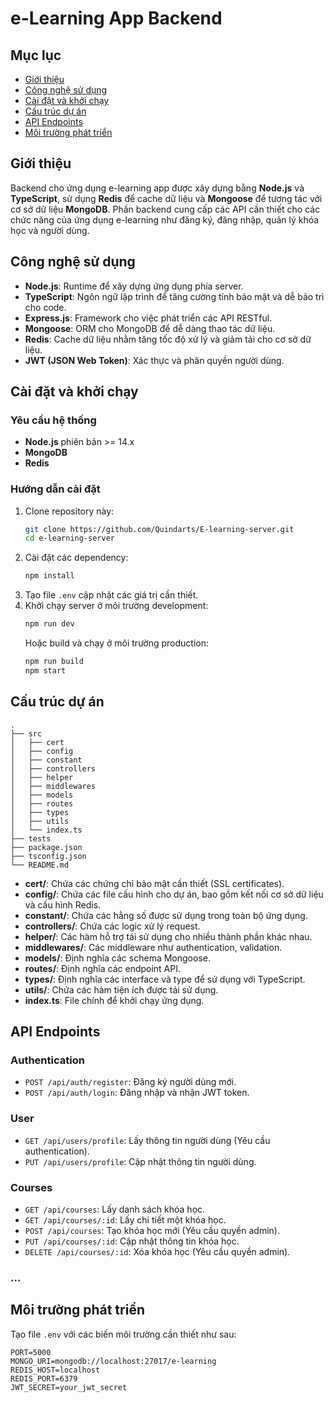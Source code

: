 # e-Learning App Backend

## Mục lục

- [Giới thiệu](#giới-thiệu)
- [Công nghệ sử dụng](#công-nghệ-sử-dụng)
- [Cài đặt và khởi chạy](#cài-đặt-và-khởi-chạy)
- [Cấu trúc dự án](#cấu-trúc-dự-án)
- [API Endpoints](#api-endpoints)
- [Môi trường phát triển](#môi-trường-phát-triển)

## Giới thiệu

Backend cho ứng dụng e-learning app được xây dựng bằng **Node.js** và **TypeScript**, sử dụng **Redis** để cache dữ liệu và **Mongoose** để tương tác với cơ sở dữ liệu **MongoDB**. Phần backend cung cấp các API cần thiết cho các chức năng của ứng dụng e-learning như đăng ký, đăng nhập, quản lý khóa học và người dùng.

## Công nghệ sử dụng

- **Node.js**: Runtime để xây dựng ứng dụng phía server.
- **TypeScript**: Ngôn ngữ lập trình để tăng cường tính bảo mật và dễ bảo trì cho code.
- **Express.js**: Framework cho việc phát triển các API RESTful.
- **Mongoose**: ORM cho MongoDB để dễ dàng thao tác dữ liệu.
- **Redis**: Cache dữ liệu nhằm tăng tốc độ xử lý và giảm tải cho cơ sở dữ liệu.
- **JWT (JSON Web Token)**: Xác thực và phân quyền người dùng.

## Cài đặt và khởi chạy

### Yêu cầu hệ thống

- **Node.js** phiên bản >= 14.x
- **MongoDB**
- **Redis**

### Hướng dẫn cài đặt

1. Clone repository này:
   ```bash
   git clone https://github.com/Quindarts/E-learning-server.git
   cd e-learning-server
   ```
2. Cài đặt các dependency:
   ```bash
   npm install
   ```
3. Tạo file `.env` cập nhật các giá trị cần thiết.
4. Khởi chạy server ở môi trường development:
   ```bash
   npm run dev
   ```
   Hoặc build và chạy ở môi trường production:
   ```bash
   npm run build
   npm start
   ```

## Cấu trúc dự án

```
.
├── src
│   ├── cert
│   ├── config
│   ├── constant
│   ├── controllers
│   ├── helper
│   ├── middlewares
│   ├── models
│   ├── routes
│   ├── types
│   ├── utils
│   └── index.ts
├── tests
├── package.json
├── tsconfig.json
└── README.md
```

- **cert/**: Chứa các chứng chỉ bảo mật cần thiết (SSL certificates).
- **config/**: Chứa các file cấu hình cho dự án, bao gồm kết nối cơ sở dữ liệu và cấu hình Redis.
- **constant/**: Chứa các hằng số được sử dụng trong toàn bộ ứng dụng.
- **controllers/**: Chứa các logic xử lý request.
- **helper/**: Các hàm hỗ trợ tái sử dụng cho nhiều thành phần khác nhau.
- **middlewares/**: Các middleware như authentication, validation.
- **models/**: Định nghĩa các schema Mongoose.
- **routes/**: Định nghĩa các endpoint API.
- **types/**: Định nghĩa các interface và type để sử dụng với TypeScript.
- **utils/**: Chứa các hàm tiện ích được tái sử dụng.
- **index.ts**: File chính để khởi chạy ứng dụng.

## API Endpoints

### Authentication

- `POST /api/auth/register`: Đăng ký người dùng mới.
- `POST /api/auth/login`: Đăng nhập và nhận JWT token.

### User

- `GET /api/users/profile`: Lấy thông tin người dùng (Yêu cầu authentication).
- `PUT /api/users/profile`: Cập nhật thông tin người dùng.

### Courses

- `GET /api/courses`: Lấy danh sách khóa học.
- `GET /api/courses/:id`: Lấy chi tiết một khóa học.
- `POST /api/courses`: Tạo khóa học mới (Yêu cầu quyền admin).
- `PUT /api/courses/:id`: Cập nhật thông tin khóa học.
- `DELETE /api/courses/:id`: Xóa khóa học (Yêu cầu quyền admin).

### ...

## Môi trường phát triển

Tạo file `.env` với các biến môi trường cần thiết như sau:

```
PORT=5000
MONGO_URI=mongodb://localhost:27017/e-learning
REDIS_HOST=localhost
REDIS_PORT=6379
JWT_SECRET=your_jwt_secret
```
